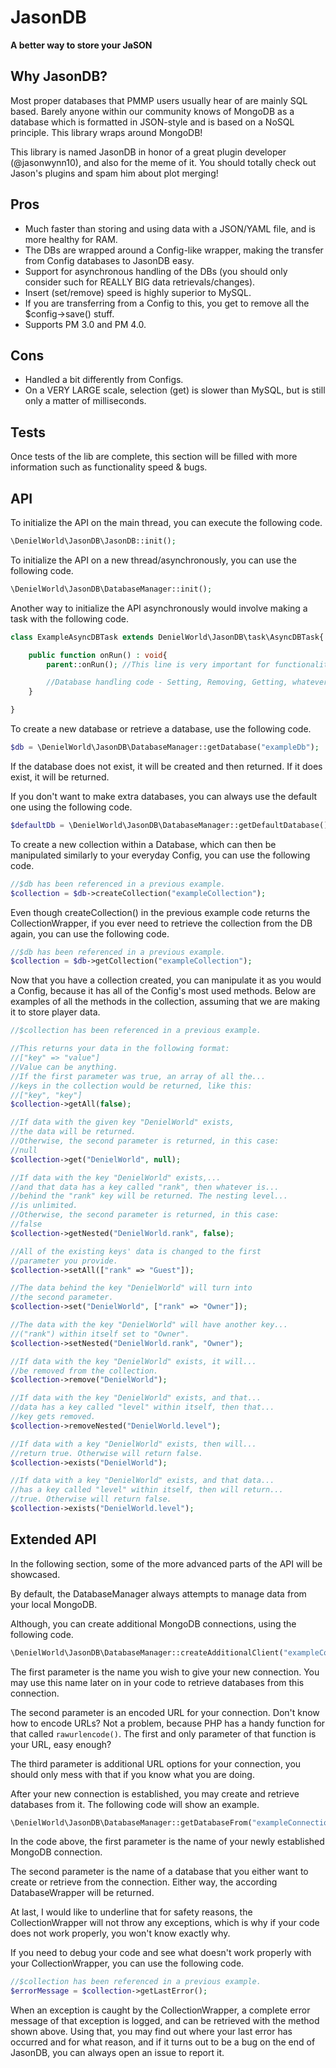 # JasonDB

**A better way to store your J~~a~~SON**

## Why JasonDB?

Most proper databases that PMMP users usually hear of are
mainly SQL based. Barely anyone within our community
knows of MongoDB as a database which is formatted in 
JSON-style and is based on a NoSQL principle. 
This library wraps around MongoDB!

This library is named JasonDB in honor of a great plugin
developer (@jasonwynn10), and also for the meme of it.
You should totally check out Jason's plugins and spam
him about plot merging!

## Pros

* Much faster than storing and using data with a JSON/YAML 
file, and is more healthy for RAM.
* The DBs are wrapped around a Config-like wrapper, making
the transfer from Config databases to JasonDB easy.
* Support for asynchronous handling of the DBs (you should
only consider such for REALLY BIG data retrievals/changes).
* Insert (set/remove) speed is highly superior to MySQL.
* If you are transferring from a Config to this, you get to
remove all the $config->save() stuff. 
* Supports PM 3.0 and PM 4.0.

## Cons

* Handled a bit differently from Configs.
* On a VERY LARGE scale, selection (get) is slower than
MySQL, but is still only a matter of milliseconds.

## Tests

Once tests of the lib are complete, this section will be
filled with more information such as functionality speed 
& bugs.

## API

To initialize the API on the main thread, you can execute
the following code.

```php
\DenielWorld\JasonDB\JasonDB::init();
```

To initialize the API on a new thread/asynchronously,
you can use the following code.

```php
\DenielWorld\JasonDB\DatabaseManager::init();
```

Another way to initialize the API asynchronously would
involve making a task with the following code.

```php
class ExampleAsyncDBTask extends DenielWorld\JasonDB\task\AsyncDBTask{

    public function onRun() : void{
        parent::onRun(); //This line is very important for functionality!

        //Database handling code - Setting, Removing, Getting, whatever you want.
    }

}
```

To create a new database or retrieve a database, use the
following code.

```php
$db = \DenielWorld\JasonDB\DatabaseManager::getDatabase("exampleDb");
```

If the database does not exist, it will be created and then
returned. If it does exist, it will be returned.

If you don't want to make extra databases, you can always
use the default one using the following code.

```php
$defaultDb = \DenielWorld\JasonDB\DatabaseManager::getDefaultDatabase();
```

To create a new collection within a Database, which can then
be manipulated similarly to your everyday Config, you can use
the following code.

```php
//$db has been referenced in a previous example.
$collection = $db->createCollection("exampleCollection");
```

Even though createCollection() in the previous example
code returns the CollectionWrapper, if you ever need to
retrieve the collection from the DB again, you can use
the following code.

```php
//$db has been referenced in a previous example.
$collection = $db->getCollection("exampleCollection");
```

Now that you have a collection created, you can manipulate
it as you would a Config, because it has all of the Config's
most used methods. Below are examples of all the methods
in the collection, assuming that we are making it to store
player data.
```php
//$collection has been referenced in a previous example.

//This returns your data in the following format:
//["key" => "value"]
//Value can be anything.
//If the first parameter was true, an array of all the...
//keys in the collection would be returned, like this:
//["key", "key"]
$collection->getAll(false);

//If data with the given key "DenielWorld" exists,
//the data will be returned.
//Otherwise, the second parameter is returned, in this case:
//null
$collection->get("DenielWorld", null);

//If data with the key "DenielWorld" exists,...
//and that data has a key called "rank", then whatever is...
//behind the "rank" key will be returned. The nesting level...
//is unlimited.
//Otherwise, the second parameter is returned, in this case:
//false
$collection->getNested("DenielWorld.rank", false);

//All of the existing keys' data is changed to the first 
//parameter you provide.
$collection->setAll(["rank" => "Guest"]);

//The data behind the key "DenielWorld" will turn into
//the second parameter.
$collection->set("DenielWorld", ["rank" => "Owner"]);

//The data with the key "DenielWorld" will have another key...
//("rank") within itself set to "Owner".
$collection->setNested("DenielWorld.rank", "Owner");

//If data with the key "DenielWorld" exists, it will...
//be removed from the collection.
$collection->remove("DenielWorld");

//If data with the key "DenielWorld" exists, and that...
//data has a key called "level" within itself, then that...
//key gets removed.
$collection->removeNested("DenielWorld.level");

//If data with a key "DenielWorld" exists, then will...
//return true. Otherwise will return false.
$collection->exists("DenielWorld");

//If data with a key "DenielWorld" exists, and that data...
//has a key called "level" within itself, then will return...
//true. Otherwise will return false.
$collection->exists("DenielWorld.level");
```

## Extended API

In the following section, some of the more advanced parts of
the API will be showcased.

By default, the DatabaseManager always attempts to manage
data from your local MongoDB.

Although, you can create additional MongoDB connections,
using the following code.

```php
\DenielWorld\JasonDB\DatabaseManager::createAdditionalClient("exampleConnection", "mongodb://localhost:27017", ["connect" => TRUE]);
```

The first parameter is the name you wish to give your new
connection. You may use this name later on in your code to
retrieve databases from this connection.

The second parameter is an encoded URL for your connection.
Don't know how to encode URLs? Not a problem, because PHP
has a handy function for that called ``rawurlencode()``.
The first and only parameter of that function is your URL,
easy enough?

The third parameter is additional URL options for your
connection, you should only mess with that if you know
what you are doing.

After your new connection is established, you may create
and retrieve databases from it. The following code will
show an example.

```php
\DenielWorld\JasonDB\DatabaseManager::getDatabaseFrom("exampleConnection", "testDb");
```

In the code above, the first parameter is the name of your
newly established MongoDB connection.

The second parameter is the name of a database that you
either want to create or retrieve from the connection.
Either way, the according DatabaseWrapper will be returned.

At last, I would like to underline that for safety reasons,
the CollectionWrapper will not throw any exceptions, which
is why if your code does not work properly, you won't know
exactly why.

If you need to debug your code and see what doesn't work
properly with your CollectionWrapper, you can use the
following code.

```php
//$collection has been referenced in a previous example.
$errorMessage = $collection->getLastError();
```

When an exception is caught by the CollectionWrapper, a
complete error message of that exception is logged, and
can be retrieved with the method shown above. Using that,
you may find out where your last error has occurred and
for what reason, and if it turns out to be a bug on the
end of JasonDB, you can always open an issue to report it.